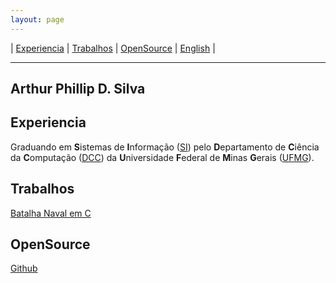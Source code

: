 ```yaml
---
layout: page
---
```

| [Experiencia](#experiencia) | [Trabalhos](#trabalhos) | [OpenSource](#opensource) | [English](index-en.md) |
- - -

## **Art**hur **Phil**lip D. Silva

<!-- ![artphil](https://avatars2.githubusercontent.com/u/10052259?s=460&v=4) -->

## Experiencia
Graduando em **S**istemas de **I**nformação ([SI](http://dcc.ufmg.br/dcc/?q=pt-br/bsi)) pelo **D**epartamento de **C**iência da **C**omputação ([DCC](http://dcc.ufmg.br/dcc/)) da **U**niversidade **F**ederal de **M**inas **G**erais ([UFMG](https://www.ufmg.br/)).

## Trabalhos
[Batalha Naval em C](https://github.com/artphil7/naval_batle_game)

## OpenSource
[Github](https://github.com/artphil7)
